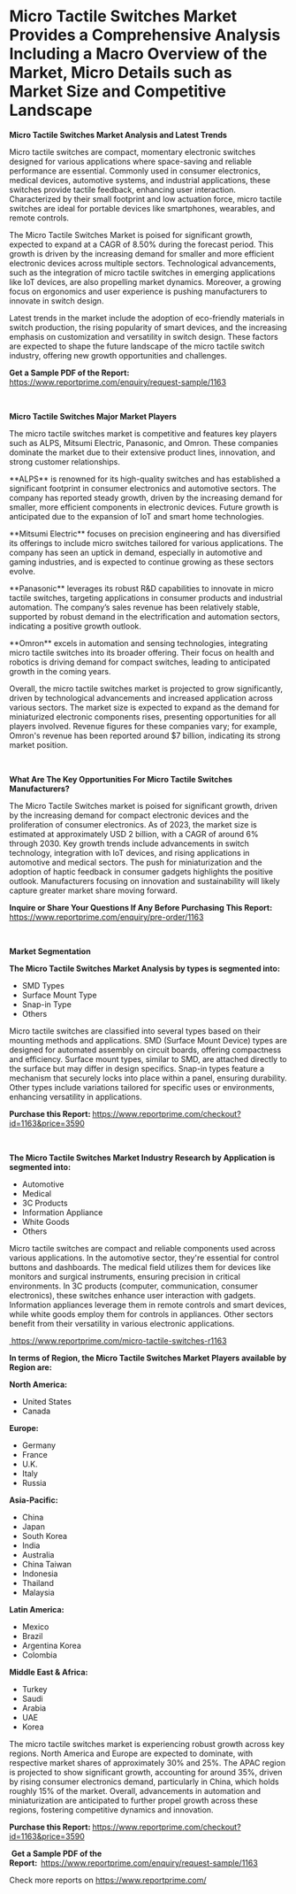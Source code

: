 <p><h1>Micro Tactile Switches Market Provides a Comprehensive Analysis Including a Macro Overview of the Market, Micro Details such as Market Size and Competitive Landscape</h1></p><p><strong>Micro Tactile Switches Market Analysis and Latest Trends</strong></p>
<p><p>Micro tactile switches are compact, momentary electronic switches designed for various applications where space-saving and reliable performance are essential. Commonly used in consumer electronics, medical devices, automotive systems, and industrial applications, these switches provide tactile feedback, enhancing user interaction. Characterized by their small footprint and low actuation force, micro tactile switches are ideal for portable devices like smartphones, wearables, and remote controls.</p><p>The Micro Tactile Switches Market is poised for significant growth, expected to expand at a CAGR of 8.50% during the forecast period. This growth is driven by the increasing demand for smaller and more efficient electronic devices across multiple sectors. Technological advancements, such as the integration of micro tactile switches in emerging applications like IoT devices, are also propelling market dynamics. Moreover, a growing focus on ergonomics and user experience is pushing manufacturers to innovate in switch design.</p><p>Latest trends in the market include the adoption of eco-friendly materials in switch production, the rising popularity of smart devices, and the increasing emphasis on customization and versatility in switch design. These factors are expected to shape the future landscape of the micro tactile switch industry, offering new growth opportunities and challenges.</p></p>
<p><strong>Get a Sample PDF of the Report:&nbsp;</strong> <a href="https://www.reportprime.com/enquiry/request-sample/1163?utm_campaign=3495&utm_medium=2&utm_source=Github&utm_content=ia&utm_term=18032025&utm_id=micro-tactile-switches">https://www.reportprime.com/enquiry/request-sample/1163</a></p>
<p>&nbsp;</p>
<p><strong>Micro Tactile Switches Major Market Players</strong></p>
<p><p>The micro tactile switches market is competitive and features key players such as ALPS, Mitsumi Electric, Panasonic, and Omron. These companies dominate the market due to their extensive product lines, innovation, and strong customer relationships.</p><p>**ALPS** is renowned for its high-quality switches and has established a significant footprint in consumer electronics and automotive sectors. The company has reported steady growth, driven by the increasing demand for smaller, more efficient components in electronic devices. Future growth is anticipated due to the expansion of IoT and smart home technologies.</p><p>**Mitsumi Electric** focuses on precision engineering and has diversified its offerings to include micro switches tailored for various applications. The company has seen an uptick in demand, especially in automotive and gaming industries, and is expected to continue growing as these sectors evolve.</p><p>**Panasonic** leverages its robust R&D capabilities to innovate in micro tactile switches, targeting applications in consumer products and industrial automation. The company’s sales revenue has been relatively stable, supported by robust demand in the electrification and automation sectors, indicating a positive growth outlook.</p><p>**Omron** excels in automation and sensing technologies, integrating micro tactile switches into its broader offering. Their focus on health and robotics is driving demand for compact switches, leading to anticipated growth in the coming years.</p><p>Overall, the micro tactile switches market is projected to grow significantly, driven by technological advancements and increased application across various sectors. The market size is expected to expand as the demand for miniaturized electronic components rises, presenting opportunities for all players involved. Revenue figures for these companies vary; for example, Omron's revenue has been reported around $7 billion, indicating its strong market position.</p></p>
<p>&nbsp;</p>
<p><strong>What Are The Key Opportunities For Micro Tactile Switches Manufacturers?</strong></p>
<p><p>The Micro Tactile Switches market is poised for significant growth, driven by the increasing demand for compact electronic devices and the proliferation of consumer electronics. As of 2023, the market size is estimated at approximately USD 2 billion, with a CAGR of around 6% through 2030. Key growth trends include advancements in switch technology, integration with IoT devices, and rising applications in automotive and medical sectors. The push for miniaturization and the adoption of haptic feedback in consumer gadgets highlights the positive outlook. Manufacturers focusing on innovation and sustainability will likely capture greater market share moving forward.</p></p>
<p><strong>Inquire or Share Your Questions If Any Before Purchasing This Report:</strong> <a href="https://www.reportprime.com/enquiry/pre-order/1163?utm_campaign=3495&utm_medium=2&utm_source=Github&utm_content=ia&utm_term=18032025&utm_id=micro-tactile-switches">https://www.reportprime.com/enquiry/pre-order/1163</a></p>
<p>&nbsp;</p>
<p><strong>Market Segmentation</strong></p>
<p><strong>The Micro Tactile Switches Market Analysis by types is segmented into:</strong></p>
<p><ul><li>SMD Types</li><li>Surface Mount Type</li><li>Snap-in Type</li><li>Others</li></ul></p>
<p><p>Micro tactile switches are classified into several types based on their mounting methods and applications. SMD (Surface Mount Device) types are designed for automated assembly on circuit boards, offering compactness and efficiency. Surface mount types, similar to SMD, are attached directly to the surface but may differ in design specifics. Snap-in types feature a mechanism that securely locks into place within a panel, ensuring durability. Other types include variations tailored for specific uses or environments, enhancing versatility in applications.</p></p>
<p><strong>Purchase this Report:&nbsp;</strong><a href="https://www.reportprime.com/checkout?id=1163&price=3590&utm_campaign=3495&utm_medium=2&utm_source=Github&utm_content=ia&utm_term=18032025&utm_id=micro-tactile-switches">https://www.reportprime.com/checkout?id=1163&price=3590</a></p>
<p>&nbsp;</p>
<p><strong>The Micro Tactile Switches Market Industry Research by Application is segmented into:</strong></p>
<p><ul><li>Automotive</li><li>Medical</li><li>3C Products</li><li>Information Appliance</li><li>White Goods</li><li>Others</li></ul></p>
<p><p>Micro tactile switches are compact and reliable components used across various applications. In the automotive sector, they're essential for control buttons and dashboards. The medical field utilizes them for devices like monitors and surgical instruments, ensuring precision in critical environments. In 3C products (computer, communication, consumer electronics), these switches enhance user interaction with gadgets. Information appliances leverage them in remote controls and smart devices, while white goods employ them for controls in appliances. Other sectors benefit from their versatility in various electronic applications.</p></p>
<p><a href="https://www.reportprime.com/micro-tactile-switches-r1163?utm_campaign=3495&utm_medium=2&utm_source=Github&utm_content=ia&utm_term=18032025&utm_id=micro-tactile-switches">&nbsp;https://www.reportprime.com/micro-tactile-switches-r1163</a></p>
<p><strong>In terms of Region, the Micro Tactile Switches Market Players available by Region are:</strong></p>
<p>
    <p> <strong> North America: </strong>
        <ul>
            <li>United States</li>
            <li>Canada</li>
        </ul>
        </p> 
    <p> <strong> Europe: </strong>
        <ul>
            <li>Germany</li>
            <li>France</li>
            <li>U.K.</li>
            <li>Italy</li>
            <li>Russia</li>
        </ul>
        </p> 
    <p> <strong> Asia-Pacific: </strong>
        <ul>
            <li>China</li>
            <li>Japan</li>
            <li>South Korea</li>
            <li>India</li>
            <li>Australia</li>
            <li>China Taiwan</li>
            <li>Indonesia</li>
            <li>Thailand</li>
            <li>Malaysia</li>
        </ul>
        </p> 
    <p> <strong> Latin America: </strong>
        <ul>
            <li>Mexico</li>
            <li>Brazil</li>
            <li>Argentina Korea</li>
            <li>Colombia</li>
        </ul>
        </p> 
    <p> <strong> Middle East & Africa: </strong>
        <ul>
            <li>Turkey</li>
            <li>Saudi</li>
            <li>Arabia</li>
            <li>UAE</li>
            <li>Korea</li>
        </ul>
    </p>
    </p>
<p><p>The micro tactile switches market is experiencing robust growth across key regions. North America and Europe are expected to dominate, with respective market shares of approximately 30% and 25%. The APAC region is projected to show significant growth, accounting for around 35%, driven by rising consumer electronics demand, particularly in China, which holds roughly 15% of the market. Overall, advancements in automation and miniaturization are anticipated to further propel growth across these regions, fostering competitive dynamics and innovation.</p></p>
<p><strong>Purchase this Report: </strong><a href="https://www.reportprime.com/checkout?id=1163&price=3590&utm_campaign=3495&utm_medium=2&utm_source=Github&utm_content=ia&utm_term=18032025&utm_id=micro-tactile-switches">https://www.reportprime.com/checkout?id=1163&price=3590</a></p>
<p>&nbsp;<strong>Get a Sample PDF of the Report:&nbsp;&nbsp;</strong><a href="https://www.reportprime.com/enquiry/request-sample/1163?utm_campaign=3495&utm_medium=2&utm_source=Github&utm_content=ia&utm_term=18032025&utm_id=micro-tactile-switches">https://www.reportprime.com/enquiry/request-sample/1163</a></p>
<p><strong></strong></p>
<p>Check more reports on <a href="https://www.reportprime.com/?utm_campaign=3495&utm_medium=2&utm_source=Github&utm_content=ia&utm_term=18032025&utm_id=micro-tactile-switches">https://www.reportprime.com/</a></p>